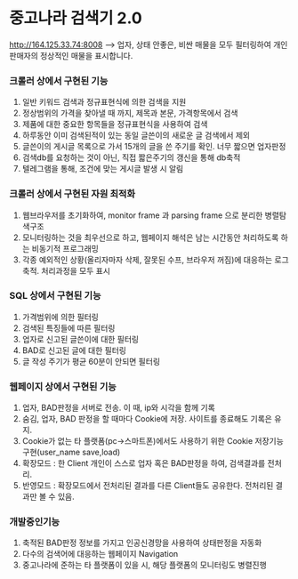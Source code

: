 # 중고나라 검색기 2.0
http://164.125.33.74:8008
--> 업자, 상태 안좋은, 비싼 매물을 모두 필터링하여 개인판매자의 정상적인 매물을 표시합니다.

### 크롤러 상에서 구현된 기능
1. 일반 키워드 검색과 정규표현식에 의한 검색을 지원
2. 정상범위의 가격을 찾아낼 때 까지, 제목과 본문, 가격항목에서 검색
3. 제품에 대한 중요한 항목들을 정규표현식을 사용하여 검색
4. 하루동안 이미 검색된적이 있는 동일 글쓴이의 새로운 글 검색에서 제외
5. 글쓴이의 게시글 목록으로 가서 15개의 글을 쓴 주기를 확인. 너무 짧으면 업자판정
6. 검색db를 요청하는 것이 아닌, 직접 짧은주기의 갱신을 통해 db축적
7. 텔레그램을 통해, 조건에 맞는 게시글 발생 시 알림

### 크롤러 상에서 구현된 자원 최적화
1. 웹브라우저를 초기화하여, monitor frame 과 parsing frame 으로 분리한 병렬탐색구조
2. 모니터링하는 것을 최우선으로 하고, 웹페이지 해석은 남는 시간동안 처리하도록 하는 비동기적 프로그래밍
3. 각종 예외적인 상황(올리자마자 삭제, 잘못된 수프, 브라우저 꺼짐)에 대응하는 로그 축적. 처리과정을 모두 표시

### SQL 상에서 구현된 기능
1. 가격범위에 의한 필터링
2. 검색된 특징들에 따른 필터링
3. 업자로 신고된 글쓴이에 대한 필터링
4. BAD로 신고된 글에 대한 필터링
5. 글 작성 주기가 평균 60분이 안되면 필터링

### 웹페이지 상에서 구현된 기능
1. 업자, BAD판정을 서버로 전송. 이 때, ip와 시각을 함께 기록
2. 숨김, 업자, BAD 판정을 할 때마다 Cookie에 저장. 사이트를 종료해도 기록은 유지.
3. Cookie가 없는 타 플랫폼(pc->스마트폰)에서도 사용하기 위한 Cookie 저장기능 구현(user_name save,load)
4. 확장모드 : 한 Client 개인이 스스로 업자 혹은 BAD판정을 하여, 검색결과를 전처리.
5. 반영모드 : 확장모드에서 전처리된 결과를 다른 Client들도 공유한다. 전처리된 결과만 볼 수 있음.

### 개발중인기능
1. 축적된 BAD판정 정보를 가지고 인공신경망을 사용하여 상태판정을 자동화
2. 다수의 검색어에 대응하는 웹페이지 Navigation
3. 중고나라에 준하는 타 플랫폼이 있을 시, 해당 플랫폼의 모니터링도 병렬진행

